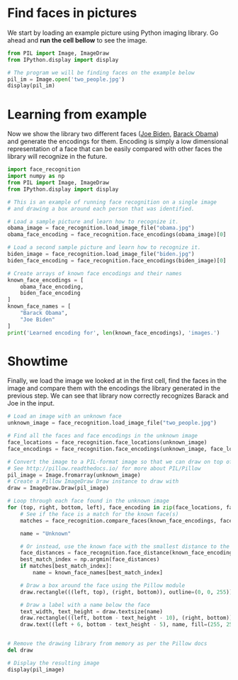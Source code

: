 # Find faces in pictures
We start by loading an example picture using Python imaging library. Go ahead and **run the cell bellow** to see the image.


```python
from PIL import Image, ImageDraw
from IPython.display import display

# The program we will be finding faces on the example below
pil_im = Image.open('two_people.jpg')
display(pil_im)
```

# Learning from example
Now we show the library two different faces ([Joe Biden](/biden.jpg), [Barack Obama](/obama.jpg)) and generate the encodings for them. Encoding is simply a low dimensional representation of a face that can be easily compared with other faces the library will recognize in the future.


```python
import face_recognition
import numpy as np
from PIL import Image, ImageDraw
from IPython.display import display

# This is an example of running face recognition on a single image
# and drawing a box around each person that was identified.

# Load a sample picture and learn how to recognize it.
obama_image = face_recognition.load_image_file("obama.jpg")
obama_face_encoding = face_recognition.face_encodings(obama_image)[0]

# Load a second sample picture and learn how to recognize it.
biden_image = face_recognition.load_image_file("biden.jpg")
biden_face_encoding = face_recognition.face_encodings(biden_image)[0]

# Create arrays of known face encodings and their names
known_face_encodings = [
    obama_face_encoding,
    biden_face_encoding
]
known_face_names = [
    "Barack Obama",
    "Joe Biden"
]
print('Learned encoding for', len(known_face_encodings), 'images.')
```

# Showtime
Finally, we load the image we looked at in the first cell, find the faces in the image and compare them with the encodings the library generated in the previous step. We can see that library now correctly recognizes Barack and Joe in the input.


```python
# Load an image with an unknown face
unknown_image = face_recognition.load_image_file("two_people.jpg")

# Find all the faces and face encodings in the unknown image
face_locations = face_recognition.face_locations(unknown_image)
face_encodings = face_recognition.face_encodings(unknown_image, face_locations)

# Convert the image to a PIL-format image so that we can draw on top of it with the Pillow library
# See http://pillow.readthedocs.io/ for more about PIL/Pillow
pil_image = Image.fromarray(unknown_image)
# Create a Pillow ImageDraw Draw instance to draw with
draw = ImageDraw.Draw(pil_image)

# Loop through each face found in the unknown image
for (top, right, bottom, left), face_encoding in zip(face_locations, face_encodings):
    # See if the face is a match for the known face(s)
    matches = face_recognition.compare_faces(known_face_encodings, face_encoding)

    name = "Unknown"

    # Or instead, use the known face with the smallest distance to the new face
    face_distances = face_recognition.face_distance(known_face_encodings, face_encoding)
    best_match_index = np.argmin(face_distances)
    if matches[best_match_index]:
        name = known_face_names[best_match_index]

    # Draw a box around the face using the Pillow module
    draw.rectangle(((left, top), (right, bottom)), outline=(0, 0, 255))

    # Draw a label with a name below the face
    text_width, text_height = draw.textsize(name)
    draw.rectangle(((left, bottom - text_height - 10), (right, bottom)), fill=(0, 0, 255), outline=(0, 0, 255))
    draw.text((left + 6, bottom - text_height - 5), name, fill=(255, 255, 255, 255))


# Remove the drawing library from memory as per the Pillow docs
del draw

# Display the resulting image
display(pil_image)
```
